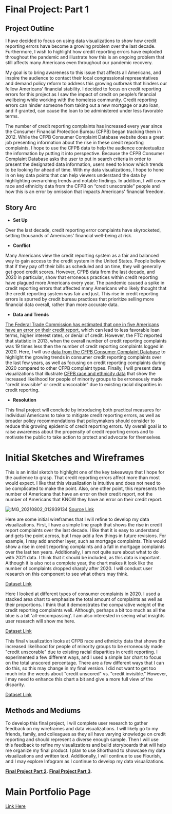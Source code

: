 # Final Project: Part 1

## Project Outline
I have decided to focus on using data visualizations to show how credit reporting errors have become a growing problem over the last decade. Furthermore, I wish to highlight how credit reporting errors have exploded throughout the pandemic and illustrate how this is an ongoing problem that still affects many Americans even throughout our pandemic recovery. 

My goal is to bring awareness to this issue that affects all Americans, and inspire the audience to contact their local congressional representatives and demand policy reform to address this growing outbreak that hinders our fellow Americans’ financial stability. I decided to focus on credit reporting errors for this project as I saw the impact of credit on people’s financial wellbeing while working with the homeless community. Credit reporting errors can hinder someone from taking out a new mortgage or auto loan, and if granted, can cause the loan to be administered under less favorable terms. 

The number of credit reporting complaints has increased every year since the Consumer Financial Protection Bureau (CFPB) began tracking them in 2012. While the CFPB Consumer Complaint Database website does a great job presenting information about the rise in these credit reporting complaints, I hope to use the CFPB data to help the audience contextualize the information by putting it into perspective. Because the CFPB Consumer Complaint Database asks the user to put in search criteria in order to present the designated data information, users need to know which trends to be looking for ahead of time. With my data visualizations, I hope to hone in on key data points that can help viewers understand the data by highlighting overarching trends and notable findings. In addition, I will cover race and ethnicity data from the CFPB on “credit unscorable” people and how this is an error by omission that impacts Americans' financial freedom. 


##  Story Arc

* __Set Up__

Over the last decade, credit reporting error complaints have skyrocketed, setting thousands of Americans' financial well-being at risk. 
* __Conflict__

Many Americans view the credit reporting system as a fair and balanced way to gain access to the credit system in the United States. People believe that if they pay off their bills as scheduled and on time, they will generally get good credit scores. However, CFPB data from the last decade, and 2020 in particular, show that erroneous practices within credit reporting have plagued more Americans every year. The pandemic caused a spike in credit reporting errors that affected many Americans who likely thought that the credit reporting system was fair and just. This rise in credit reporting errors is spurred by credit bureau practices that prioritize selling more financial data overall, rather than more accurate data.

* __Data and Trends__

[The Federal Trade Commission has estimated that one in five Americans have an error on their credit report](https://www.ftc.gov/news-events/press-releases/2013/02/ftc-study-five-percent-consumers-had-errors-their-credit-reports), which can lead to less favorable loan terms, higher interest rates, or denial of credit.
However, the FTC reported that statistic in 2013, when the overall number of credit reporting complaints was 19 times less then the number of credit reporting complaints logged in 2020. Here, I will use [data from the CFPB Consumer Complaint Database](https://www.consumerfinance.gov/data-research/consumer-complaints/) to highlight the growing trends in consumer credit reporting complaints over the last few years, as well as focusing on credit reporting complaints during 2020 compared to other CFPB complaint types. 
Finally, I will present data visualizations that illustrate [CFPB race and ethnicity data](https://www.consumerfinance.gov/data-research/research-reports/data-point-credit-invisibles/) that show the increased likelihood for people of minority groups to be erroneously made "credit insvisible" or credit unscorable" due to existing racial disparities in credit reporting. 

* __Resolution__

This final project will conclude by introducing both practical measures for individual Americans to take to mitigate credit reporting errors, as well as broader policy recommendations that policymakers should consider to reduce this growing epidemic of credit reporting errors. My overall goal is to raise awareness about the propensity of credit reporting errors and to motivate the public to take action to protect and advocate for themselves.


# Initial Sketches and Wireframes
This is an initial sketch to highlight one of the key takeaways that I hope for the audience to grasp. That credit reporting errors affect more than most would expect. I like that this visualization is intuitive and does not need to be complicated to make the point. Also, one other point, this represents the number of Americans that have an error on their credit report, not the number of Americans that KNOW they have an error on their credit report. 

![IMG_20210802_012939134](https://user-images.githubusercontent.com/78768280/127814210-75156fae-da67-4979-bfc0-c89507e818ae.jpg)
[Source Link](https://www.ftc.gov/news-events/press-releases/2013/02/ftc-study-five-percent-consumers-had-errors-their-credit-reports)


Here are some initial wireframes that I will refine to develop my data visualizations. First, I have a simple line graph that shows the rise in credit report complaints over the last decade. I like that it is easy to understand and gets the point across, but I may add a few things in future revisions. For example, I may add another layer, such as mortgage complaints. This would show a rise in credit reporting complaints and a fall in mortgage complaints over the last ten years. Additionally, I am not quite sure about what to do with 2021 data. I think that it should be included, as this data is important. Although it is also not a complete year, the chart makes it look like the number of complaints dropped sharply after 2020. I will conduct user research on this component to see what others may think. 
<div class="flourish-embed flourish-chart" data-src="visualisation/6895114"><script src="https://public.flourish.studio/resources/embed.js"></script></div>

[Dataset Link](https://github.com/ngraves51/Portfolio/blob/main/final-project/CFPB_CreditReportingComplaintsLastDecade.csv)



Here I looked at different types of consumer complaints in 2020. I used a stacked area chart to emphasize the total amount of complaints as well as their proportions. I think that it demonstrates the comparative weight of the credit reporting complaints well. Although, perhaps a bit too much as all the blue is a bit 'all-encompassing'. I am also interested in seeing what insights user research will show me here. 
<div class="flourish-embed flourish-chart" data-src="visualisation/6894884"><script src="https://public.flourish.studio/resources/embed.js"></script></div>

[Dataset Link](https://github.com/ngraves51/Portfolio/blob/main/final-project/CFPB_CreditReportingComplaints2020.csv)



This final visualization looks at CFPB race and ethnicity data that shows the increased likelihood for people of minority groups to be erroneously made "credit unscorable" due to existing racial disparities in credit reporting. I experimented a few different ways, and I used a simple bar chart to focus on the total unscored percentage. There are a few different ways that I can do this, so this may change in my final version. I did not want to get too much into the weeds about "credit unscored" vs. "credit invisible." However, I may need to enhance this chart a bit and give a more full view of the disparity.  
<div class="flourish-embed flourish-chart" data-src="visualisation/6895244"><script src="https://public.flourish.studio/resources/embed.js"></script></div>

[Dataset Link](https://github.com/ngraves51/Portfolio/blob/main/final-project/tabula-201505_cfpb_data-point-credit-invisibles.csv)


## Methods and Mediums
To develop this final project, I will complete user research to gather feedback on my wireframes and data visualizations.  I will likely go to my friends, family, and colleagues as they all have varying knowledge on credit reporting and should represent a diverse enough sample. Then I will use this feedback to refine my visualizations and build storyboards that will help me organize my final product. I plan to use Shorthand to showcase my data visualizations and written text. Additionally, I will continue to use Flourish, and I may explore Infogram as I continue to develop my data visualizations. 



**[Final Project Part 2](https://ngraves51.github.io/Portfolio/final-project/FinalProject_Part2_NickGraves.html).**
**[Final Project Part 3](https://ngraves51.github.io/Portfolio/final-project/FinalProject_Part3_NickGraves.html).**

# Main Portfolio Page
[Link Here](https://ngraves51.github.io/Portfolio/)
